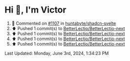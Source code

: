 <h1>Hi 👋, I'm Victor </h1>

<!--RECENT_ACTIVITY:start-->
1. 💬 Commented on [#1107](https://github.com/huntabyte/shadcn-svelte/issues/1107#issuecomment-2144609181) in [huntabyte/shadcn-svelte](https://github.com/huntabyte/shadcn-svelte)<br>
2. ⬆️ Pushed 1 commit(s) to [BetterLectio/BetterLectio-next](https://github.com/BetterLectio/BetterLectio-next)<br>
3. ⬆️ Pushed 1 commit(s) to [BetterLectio/BetterLectio-next](https://github.com/BetterLectio/BetterLectio-next)<br>
4. ⬆️ Pushed 1 commit(s) to [BetterLectio/BetterLectio-next](https://github.com/BetterLectio/BetterLectio-next)<br>
5. ⬆️ Pushed 1 commit(s) to [BetterLectio/BetterLectio-next](https://github.com/BetterLectio/BetterLectio-next)<br>
<!--RECENT_ACTIVITY:end-->

<!--RECENT_ACTIVITY:last_update-->
Last Updated: Monday, June 3rd, 2024, 1:34:23 PM
<!--RECENT_ACTIVITY:last_update_end-->
